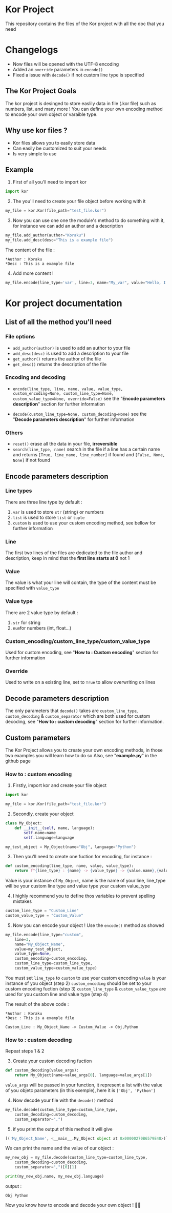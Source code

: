 ﻿

# Kor Project
This repository contains the files of the Kor project with all the doc that you need

# Changelogs
- Now files will be opened with the UTF-8 encoding
- Added an `override` parameters in `encode()`
- Fixed a issue with `decode()` if not custom line type is specified

## The Kor Project Goals
The kor project is desinged to store easlily data in file (.kor file) such as numbers, list, and many more ! You can define your own encoding method to encode your own object or varaible type.

## Why use kor files ?
- Kor files allows you to easily store data 
- Can easily be customized to suit your needs 
- Is very simple to use

## Example

1) First of all you'll need to import kor
```python
import kor
```


2) The you'll need to create your file object before working with it 
```python
my_file = kor.Kor(file_path="test_file.kor")
```


3) Now you can use one one the module's method to do something with it, for instance we can add an author and a description

```python
my_file.add_author(author="Koraku")  
my_file.add_desc(desc="This is a example file")
```

The content of the file :
```
*Author : Koraku  
*Desc : This is a example file
```

4) Add more content !

```python
my_file.encode(line_type='var', line=3, name="My_var", value="Hello, I'm a var content !", value_type="str")
```


# Kor project documentation

## List of all the method you'll need 
### File options
- `add_author(author)` is used to add an author to your file
- `add_desc(desc)` is used to add a description to your file
- `get_author()` returns the author of the file
- `get_desc()` returns the description of the file

### Encoding and decoding
- `encode(line_type, line, name, value, value_type, custom_encoding=None, custom_line_type=None, custom_value_type=None, override=False)` see the "**Encode parameters description**" section for further information

- `decode(custom_line_type=None, custom_decoding=None)` see the "**Decode parameters description**" for further information

### Others
- `reset()` erase all the data in your file, **irreversible**
- `search(line_type, name)`  search in the file if a line has a certain name and returns `[True, line_name, line_number]` if found and `[False, None, None]` if not found


## Encode parameters description
### Line types
There are three line type by default : 
1) `var` is used to store `str` (string) or numbers
2) `list` is used to store `list` or `tuple`
3) `custom` is used to use your custom encoding method, see bellow for further information

### Line
The first two lines of the files are dedicated to the file author and description, keep in mind that the **first line starts at 0** not 1

### Value
The value is what your line will contain, the type of the content must be specified with `value_type`

### Value type
There are 2 value type by default :
1) `str` for string
2) `num`for numbers (int, float...)

### Custom_encoding/custom_line_type/custom_value_type
Used for custom encoding, see "**How to : Custom encoding**" section for further information

### Override 
Used to write on a existing line, set to `True` to allow overwriting on lines

## Decode parameters description
The only parameters that `decode()` takes are `custom_line_type`, `custom_decoding` & `custom_separator` which are both used for custom decoding, see "**How to : custom decoding**" section for further information.

## Custom parameters
The Kor Project allows you to create your own encoding methods, in those two examples you will learn how to do so
Also, see "**example.py**" in the github page

### How to : custom encoding

1) Firstly, import kor and create your file object
```python
import kor

my_file = kor.Kor(file_path="test_file.kor")
```

2) Secondly, create your object
```python
class My_Object:  
    def __init__(self, name, language):  
        self.name=name
        self.language=language

my_test_object = My_Object(name="Obj", language="Python")
```

3) Then you'll need to create one fuction for encoding, for instance :
```python
def custom_encoding(line_type, name, value, value_type): 
	return f"{line_type} : {name} -> {value_type} -> {value.name},{value.language}\n"
```
Value is your instance of `My_Object`, name is the name of your line, line_type will be your custom line type and value type your custom value_type

4) I highly recommend you to define thos variables to prevent spelling mistakes
```python
custom_line_type = "Custom_Line"
custom_value_type = "Custom_Value"
``` 
5) Now you can encode your object !
Use the `encode()` method as showed 
```python
my_file.encode(line_type="custom",  
	line=3, 
	name="My_Object_Name",  
	value=my_test_object, 
	value_type=None,  
	custom_encoding=custom_encoding,  
	custom_line_type=custom_line_type,  
	custom_value_type=custom_value_type)
```
You must set `line_type` to `custom` to use your custom encoding
`value` is your instance of you object (step 2)
`custom_encoding` should be set to your custom encoding fuction (step 3)
`custom_line_type` & `custom_value_type` are used for you custom line and value type (step 4)

The result of the above code :
```kor
*Author : Koraku  
*Desc : This is a example file  

Custom_Line : My_Object_Name -> Custom_Value -> Obj,Python
```

### How to : custom decoding

Repeat steps 1 & 2

3. Create your custom decoding fuction
```python
def custom_decoding(value_args):
	return My_Object(name=value_args[0], language=value_args[1])
```

`value_args` will be passed in your function, it represent a list with the value of you objetc parameters (in this exemple), here it is `['Obj', 'Python']`

4. Now decode your file with the `decode()` method
```python
my_file.decode(custom_line_type=custom_line_type,
	custom_decoding=custom_decoding, 
	custom_separator=",")
```

5. if you print the output of this method it will give
```python
[('My_Object_Name', <__main__.My_Object object at 0x00000270B6579E48>)`]
```
We can print the name and the value of our object :
```python
my_new_obj = my_file.decode(custom_line_type=custom_line_type,
	custom_decoding=custom_decoding, 
	custom_separator=",")[0][1]

print(my_new_obj.name, my_new_obj.language)
```

output : 
```
Obj Python
```

Now you know how to encode and decode your own object ! 🙌🎉
